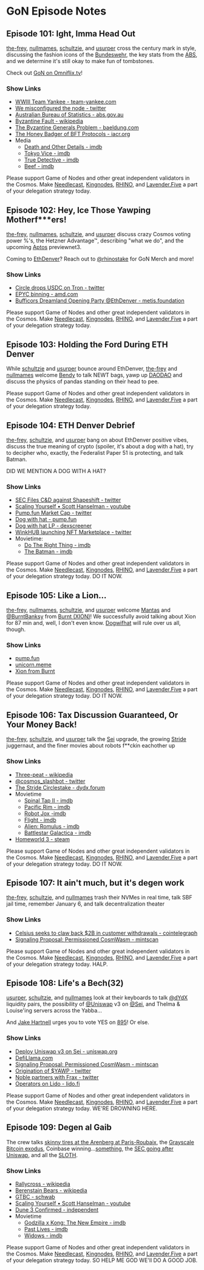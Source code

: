 # GoN Episode Notes

## Episode 101: Ight, Imma Head Out

[the-frey](https://twitter.com/frey_needlecast), [nullmames](https://twitter.com/nullMames), [schultzie](https://twitter.com/dylanschultzie), and [usurper](https://twitter.com/rhinostake) cross the century mark in style, discussing the fashion icons of the [Bundeswehr](https://www.bundeswehr.de/en/about-bundeswehr/identity-of-the-bundeswehr/bundeswehr-uniforms), the key stats from the [ABS](https://www.abs.gov.au/), and we determine it's still okay to make fun of tombstones.

Check out [GoN on Omniflix.tv](https://omniflix.tv/channel/656e371fd661a858ffa8fac6)!

### Show Links

- [WWIII Team Yankee - team-yankee.com](https://www.team-yankee.com/)
- [We misconfigured the node - twitter](https://twitter.com/Bro_n_Bro/status/1755591804320358453)
- [Australian Bureau of Statistics - abs.gov.au](https://www.abs.gov.au/)
- [Byzantine Fault - wikipedia](https://en.wikipedia.org/wiki/Byzantine_fault)
- [The Byzantine Generals Problem - baeldung.com](https://www.baeldung.com/cs/distributed-systems-the-byzantine-generals-problem)
- [The Honey Badger of BFT Protocols - iacr.org](https://eprint.iacr.org/2016/199.pdf)
- Media
  - [Death and Other Details - imdb](https://www.imdb.com/title/tt15439048)
  - [Tokyo Vice - imdb](https://www.imdb.com/title/tt2887954/)
  - [True Detective - imdb](https://www.imdb.com/title/tt2356777/)
  - [Beef - imdb](https://www.imdb.com/title/tt14403178/)

Please support Game of Nodes and other great independent validators in the Cosmos. Make [Needlecast](https://needlecast.envoys.io), [Kingnodes](https://www.kingnodes.com), [RHINO](https://rhinostake.com), and [Lavender.Five](https://www.lavenderfive.com) a part of your delegation strategy today.


## Episode 102: Hey, Ice Those Yawping Motherf***ers!

[the-frey](https://twitter.com/frey_needlecast), [nullmames](https://twitter.com/nullMames), [schultzie](https://twitter.com/dylanschultzie), and [usurper](https://twitter.com/rhinostake) discuss crazy Cosmos voting power %'s, the Hetzner Advantage™, describing "what we do", and the upcoming [Aptos](https://aptoslabs.com/) previewnet3.

Coming to [EthDenver](https://www.ethdenver.com/)?  Reach out to [@rhinostake](https://twitter.com/rhinostake) for GoN Merch and more!

### Show Links

- [Circle drops USDC on Tron - twitter](https://twitter.com/circle/status/1760108597218889998)
- [EPYC binning - amd.com](https://www.amd.com/en/products/processors/server/epyc/4th-generation-9004-and-8004-series.html)
- [Bufficors Dreamland Opening Party @EthDenver - metis.foundation](https://www.metis.foundation/events/bufficorns-dreamland)

Please support Game of Nodes and other great independent validators in the Cosmos. Make [Needlecast](https://needlecast.envoys.io), [Kingnodes](https://www.kingnodes.com), [RHINO](https://rhinostake.com), and [Lavender.Five](https://www.lavenderfive.com) a part of your delegation strategy today.

## Episode 103: Holding the Ford During ETH Denver

While [schultzie](https://twitter.com/dylanschultzie) and [usurper](https://twitter.com/rhinostake) bounce around EthDenver, [the-frey](https://twitter.com/frey_needlecast) and [nullmames](https://twitter.com/nullMames) welcome [Bendy](https://twitter.com/The_BendyOne) to talk NEWT bags, yawp up [DAODAO](https://daodao.zone/) and discuss the physics of pandas standing on their head to pee.

Please support Game of Nodes and other great independent validators in the Cosmos. Make [Needlecast](https://needlecast.envoys.io), [Kingnodes](https://www.kingnodes.com), [RHINO](https://rhinostake.com), and [Lavender.Five](https://www.lavenderfive.com) a part of your delegation strategy today.

## Episode 104: ETH Denver Debrief

[the-frey](https://twitter.com/frey_needlecast), [schultzie](https://twitter.com/dylanschultzie), and [usurper](https://twitter.com/rhinostake) bang on about EthDenver positive vibes, discuss the true meaning of crypto (spoiler, it's about a dog with a hat), try to decipher who, exactly, the Federalist Paper 51 is protecting, and talk Batman.

DID WE MENTION A DOG WITH A HAT?

### Show Links

- [SEC Files C&D against Shapeshift - twitter](https://twitter.com/ErikVoorhees/status/1765183919350337991)
- [Scaling Yourself • Scott Hanselman - youtube](https://www.youtube.com/watch?v=FS1mnISoG7U)
- [Pump.fun Market Cap - twitter](https://twitter.com/Rarma_/status/1765327790960996491)
- [Dog with hat - pump.fun](https://www.pump.fun/7BDciRMyWev4txCRY1q88FCmTr6PgEALTepvrCPXJjKJ)
- [Dog with hat LP - dexscreener](https://dexscreener.com/solana/EsYZzMULJhCb5RZhAcqT5pFPWxhCyu9eyaNzfyZVr1Z3)
- [WinkHUB launching NFT Marketplace - twitter](https://twitter.com/TeamWinkHUB/status/1765017366935617834)
- Movietime:
  - [Do The Right Thing - imdb](https://www.imdb.com/title/tt0097216/?ref_=ext_shr_lnk)
  - [The Batman - imdb](https://www.imdb.com/title/tt1877830/?ref_=nv_sr_srsg_0_tt_8_nm_0_q_The%2520batman)

Please support Game of Nodes and other great independent validators in the Cosmos. Make [Needlecast](https://needlecast.envoys.io), [Kingnodes](https://www.kingnodes.com), [RHINO](https://rhinostake.com), and [Lavender.Five](https://www.lavenderfive.com) a part of your delegation strategy today. DO IT NOW.

## Episode 105: Like a Lion...

[the-frey](https://twitter.com/frey_needlecast), [nullmames](https://twitter.com/nullMames), [schultzie](https://twitter.com/dylanschultzie), and [usurper](https://twitter.com/rhinostake) welcome [Mantas](https://twitter.com/mvid) and [@BurntBanksy](https://twitter.com/BurntBanksy) from [Burnt (XION)](https://twitter.com/burnt_xion)! We successfully avoid talking about Xion for 87 min and, well, I don't even know.  [Dogwifhat](https://dogwifcoin.org/) will rule over us all, though.

### Show Links

- [pump.fun](https://www.pump.fun/board)
- [unicorn.meme](https://unicorn.meme/)
- [Xion from Burnt](https://xion.burnt.com/)

Please support Game of Nodes and other great independent validators in the Cosmos. Make [Needlecast](https://needlecast.envoys.io), [Kingnodes](https://www.kingnodes.com), [RHINO](https://rhinostake.com), and [Lavender.Five](https://www.lavenderfive.com) a part of your delegation strategy today. DO IT NOW.

## Episode 106: Tax Discussion Guaranteed, Or Your Money Back!

[the-frey](https://twitter.com/frey_needlecast), [schultzie](https://twitter.com/dylanschultzie), and [usurper](https://twitter.com/rhinostake) talk the [Sei](https://twitter.com/seinetwork) upgrade, the growing [Stride](https://twitter.com/stride_zone) juggernaut, and the finer movies about robots f**ckin eachother up

### Show Links

- [Three-peat - wikipedia](https://en.wikipedia.org/wiki/Three-peat)
- [@cosmos_slashbot - twitter](https://twitter.com/cosmos_slashbot)
- [The Stride Circlestake - dydx.forum](https://dydx.forum/t/drc-dydx-community-staking-proposal/2444)
- Movietime
  - [Spinal Tap II - imdb](https://www.imdb.com/title/tt20222166/)
  - [Pacific Rim - imdb](https://www.imdb.com/title/tt1663662/)
  - [Robot Jox -imdb](https://www.imdb.com/title/tt0102800/)
  - [Flight - imdb](https://www.imdb.com/title/tt1907668/)
  - [Alien: Romulus - imdb](https://www.imdb.com/title/tt18412256/)
  - [Battlestar Galactica - imdb](https://www.imdb.com/title/tt0407362/)
- [Homeworld 3 - steam](https://store.steampowered.com/app/1840080/Homeworld_3/)

Please support Game of Nodes and other great independent validators in the Cosmos. Make [Needlecast](https://needlecast.envoys.io), [Kingnodes](https://www.kingnodes.com), [RHINO](https://rhinostake.com), and [Lavender.Five](https://www.lavenderfive.com) a part of your delegation strategy today. DO IT NOW.


## Episode 107: It ain't much, but it's degen work

[the-frey](https://twitter.com/frey_needlecast), [schultzie](https://twitter.com/dylanschultzie), and [nullmames](https://twitter.com/nullMames) trash their NVMes in real time, talk SBF jail time, remember January 6, and talk decentralization theater

### Show Links

- [Celsius seeks to claw back $2B in customer withdrawals - cointelegraph](https://cointelegraph.com/news/celsius-seeks-claw-back-2-billion-customer-withdrawals)
- [Signaling Proposal: Permissioned CosmWasm - mintscan](https://www.mintscan.io/cosmos/proposals/895)

Please support Game of Nodes and other great independent validators in the Cosmos. Make [Needlecast](https://needlecast.envoys.io), [Kingnodes](https://www.kingnodes.com), [RHINO](https://rhinostake.com), and [Lavender.Five](https://www.lavenderfive.com) a part of your delegation strategy today. HALP.


## Episode 108: Life's a Bech(32)

[usurper](https://twitter.com/rhinostake), [schultzie](https://twitter.com/dylanschultzie), and [nullmames](https://twitter.com/nullMames) look at their keyboards to talk [@dYdX](https://twitter.com/dYdX) liquidity pairs, the possibility of [@Uniswap](https://twitter.com/uniswap/) v3 on [@Sei](https://twitter.com/SeiNetwork), and Thelma & Louise'ing servers across the Yabba...

And [Jake Hartnell](https://twitter.com/JakeHartnell) urges you to vote YES on [895](https://www.mintscan.io/cosmos/proposals/895)! Or else.

### Show Links

- [Deploy Uniswap v3 on Sei - uniswap.org](https://gov.uniswap.org/t/deploy-uniswap-v3-on-sei/23471)
- [DefiLlama.com](https://defillama.com/)
- [Signaling Proposal: Permissioned CosmWasm - mintscan](https://www.mintscan.io/cosmos/proposals/895)
- [Origination of $YAWP - twitter](https://twitter.com/YawpToken)
- [Noble partners with Frax - twitter](https://twitter.com/noble_xyz/status/1775480157886914605)
- [Operators on Lido - lido.fi](https://operators.lido.fi/)

Please support Game of Nodes and other great independent validators in the Cosmos. Make [Needlecast](https://needlecast.envoys.io), [Kingnodes](https://www.kingnodes.com), [RHINO](https://rhinostake.com), and [Lavender.Five](https://www.lavenderfive.com) a part of your delegation strategy today. WE'RE DROWNING HERE.


## Episode 109: Degen al Gaib

The crew talks [skinny tires at the Arenberg at Paris-Roubaix](https://www.stickybottle.com/latest-news/the-new-chicane-to-slow-riders-into-arenberg-at-paris-roubaix-video/), the [Grayscale Bitcoin exodus](https://decrypt.co/224006/how-long-until-grayscales-etf-runs-out-of-bitcoin), Coinbase winning...[something](https://cointelegraph.com/news/coinbase-cleared-in-lawsuit-over-crypto-transactions), the [SEC going after Uniswap](https://www.coindesk.com/policy/2024/04/10/defi-exchange-uniswap-receives-enforcement-notice-from-the-sec/), and all the [SLOTH](https://www.stargaze.zone/m/stars10n0m58ztlr9wvwkgjuek2m2k0dn5pgrhfw9eahg9p8e5qtvn964suc995j/tokens).

### Show Links

- [Rallycross - wikipedia](https://en.wikipedia.org/wiki/Rallycross)
- [Berenstain Bears - wikipedia](https://en.wikipedia.org/wiki/Berenstain_Bears)
- [GTBC - schwab](https://www.schwab.com/research/etfs/quotes/summary/gbtc)
- [Scaling Yourself • Scott Hanselman - youtube](https://www.youtube.com/watch?v=FS1mnISoG7U)
- [Dune 3 Confirmed - independent](https://www.independent.co.uk/arts-entertainment/films/news/dune-3-sequel-denis-villeneuve-when-b2523827.html)
- Movietime
  - [Godzilla x Kong: The New Empire - imdb](https://www.imdb.com/title/tt14539740/)
  - [Past Lives - imdb](https://www.imdb.com/title/tt13238346/)
  - [Widows - imdb](https://www.imdb.com/title/tt4218572/)

Please support Game of Nodes and other great independent validators in the Cosmos. Make [Needlecast](https://needlecast.envoys.io), [Kingnodes](https://www.kingnodes.com), [RHINO](https://rhinostake.com), and [Lavender.Five](https://www.lavenderfive.com) a part of your delegation strategy today. SO HELP ME GOD WE'll DO A GOOD JOB.

